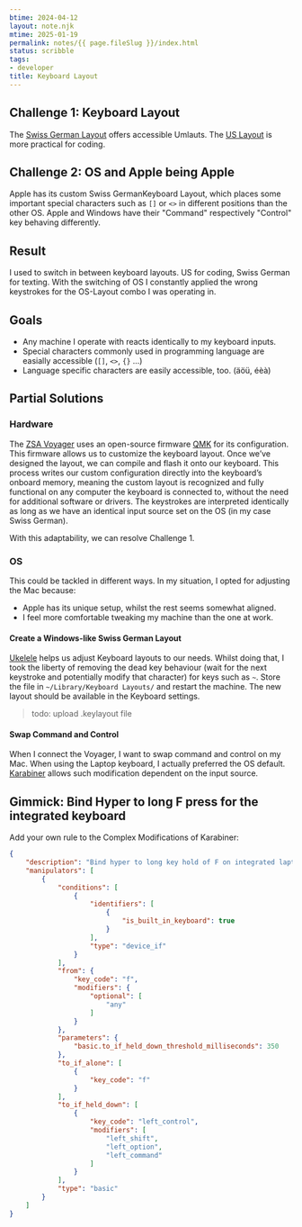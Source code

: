 ```yaml
---
btime: 2024-04-12
layout: note.njk
mtime: 2025-01-19
permalink: notes/{{ page.fileSlug }}/index.html
status: scribble
tags:
- developer
title: Keyboard Layout
---
```

## Challenge 1: Keyboard Layout
The [Swiss German Layout](http://kbdlayout.info/KBDSG/) offers accessible Umlauts.
The [US Layout](http://kbdlayout.info/kbdus) is more practical for coding.

## Challenge 2: OS  and Apple being Apple
Apple has its custom Swiss GermanKeyboard Layout, which places some important special characters such as `[]` or `<>` in different positions than the other OS.
Apple and Windows have their "Command" respectively "Control" key behaving differently.

## Result
I used to switch in between keyboard layouts. US for coding, Swiss German for texting. With the switching of OS I constantly applied the wrong keystrokes for the OS-Layout combo I was operating in.

## Goals
- Any machine I operate with reacts identically to my keyboard inputs.
- Special characters commonly used in programming language are easially accessible (`[]`, `<>`, `{}` ...)
- Language specific characters are easily accessible, too. (äöü, éèà)

## Partial Solutions

### Hardware
The [ZSA Voyager](https://www.zsa.io/voyager) uses an open-source firmware [QMK](https://github.com/zsa/qmk_firmware) for its configuration. This firmware allows us to customize the keyboard layout. Once we’ve designed the layout, we can compile and flash it onto our keyboard. This process writes our custom configuration directly into the keyboard’s onboard memory, meaning the custom layout is recognized and fully functional on any computer the keyboard is connected to, without the need for additional software or drivers.
The keystrokes are interpreted identically as long as we have an identical input source set on the OS (in my case Swiss German).

With this adaptability, we can resolve Challenge 1.

### OS
This could be tackled in different ways. In my situation, I opted for adjusting the Mac because:
- Apple has its unique setup, whilst the rest seems somewhat aligned.
- I feel more comfortable tweaking my machine than the one at work.

#### Create a Windows-like Swiss German Layout
[Ukelele](https://software.sil.org/ukelele/) helps us adjust Keyboard layouts to our needs. Whilst doing that, I took the liberty of removing the dead key behaviour (wait for the next keystroke and potentially modify that character) for keys such as `~`.
Store the file in `~/Library/Keyboard Layouts/` and restart the machine. The new layout should be available in the Keyboard settings.

> todo: upload .keylayout file

#### Swap Command and Control
When I connect the Voyager, I want to swap command and control on my Mac. When using the Laptop keyboard, I actually preferred the OS default.
[Karabiner](https://karabiner-elements.pqrs.org/) allows such modification dependent on the input source.

## Gimmick: Bind Hyper to long F press for the integrated keyboard

Add your own rule to the Complex Modifications of Karabiner:
```json
{
    "description": "Bind hyper to long key hold of F on integrated laptop keyboard",
    "manipulators": [
        {
            "conditions": [
                {
                    "identifiers": [
                        {
                            "is_built_in_keyboard": true
                        }
                    ],
                    "type": "device_if"
                }
            ],
            "from": {
                "key_code": "f",
                "modifiers": {
                    "optional": [
                        "any"
                    ]
                }
            },
            "parameters": {
                "basic.to_if_held_down_threshold_milliseconds": 350
            },
            "to_if_alone": [
                {
                    "key_code": "f"
                }
            ],
            "to_if_held_down": [
                {
                    "key_code": "left_control",
                    "modifiers": [
                        "left_shift",
                        "left_option",
                        "left_command"
                    ]
                }
            ],
            "type": "basic"
        }
    ]
}
```